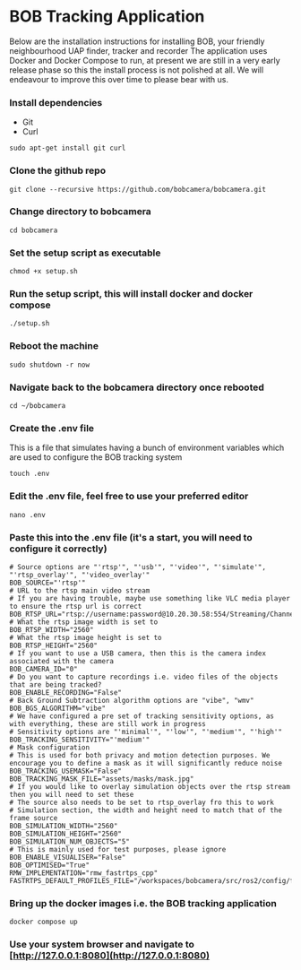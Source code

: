 # BOB Tracking Application

Below are the installation instructions for installing BOB, your friendly neighbourhood UAP finder, tracker and recorder
The application uses Docker and Docker Compose to run, at present we are still in a very early release phase so this the install process is not polished at all. We will endeavour to improve this over time to please bear with us.

### Install dependencies
- Git
- Curl
```
sudo apt-get install git curl
```
### Clone the github repo
```
git clone --recursive https://github.com/bobcamera/bobcamera.git
```
### Change directory to bobcamera
```
cd bobcamera
```
### Set the setup script as executable
```
chmod +x setup.sh
```
### Run the setup script, this will install docker and docker compose
```
./setup.sh
```
### Reboot the machine
```
sudo shutdown -r now
```
### Navigate back to the bobcamera directory once rebooted
```
cd ~/bobcamera
```
### Create the .env file
This is a file that simulates having a bunch of environment variables which are used to configure the BOB tracking system
```
touch .env
```
### Edit the .env file, feel free to use your preferred editor
```
nano .env
```
### Paste this into the .env file (it's a start, you will need to configure it correctly)
```
# Source options are "'rtsp'", "'usb'", "'video'", "'simulate'", "'rtsp_overlay'", "'video_overlay'"
BOB_SOURCE="'rtsp'"
# URL to the rtsp main video stream 
# If you are having trouble, maybe use something like VLC media player to ensure the rtsp url is correct
BOB_RTSP_URL="rtsp://username:password@10.20.30.58:554/Streaming/Channels/101"
# What the rtsp image width is set to 
BOB_RTSP_WIDTH="2560"
# What the rtsp image height is set to 
BOB_RTSP_HEIGHT="2560"
# If you want to use a USB camera, then this is the camera index associated with the camera
BOB_CAMERA_ID="0"
# Do you want to capture recordings i.e. video files of the objects that are being tracked?
BOB_ENABLE_RECORDING="False"
# Back Ground Subtraction algorithm options are "vibe", "wmv"
BOB_BGS_ALGORITHM="vibe"
# We have configured a pre set of tracking sensitivity options, as with everything, these are still work in progress
# Sensitivity options are "'minimal'", "'low'", "'medium'", "'high'"
BOB_TRACKING_SENSITIVITY="'medium'"
# Mask configuration
# This is used for both privacy and motion detection purposes. We encourage you to define a mask as it will significantly reduce noise 
BOB_TRACKING_USEMASK="False"
BOB_TRACKING_MASK_FILE="assets/masks/mask.jpg"
# If you would like to overlay simulation objects over the rtsp stream then you will need to set these
# The source also needs to be set to rtsp_overlay fro this to work
# Simulation section, the width and height need to match that of the frame source
BOB_SIMULATION_WIDTH="2560"
BOB_SIMULATION_HEIGHT="2560"
BOB_SIMULATION_NUM_OBJECTS="5"
# This is mainly used for test purposes, please ignore
BOB_ENABLE_VISUALISER="False"
BOB_OPTIMISED="True"
RMW_IMPLEMENTATION="rmw_fastrtps_cpp"
FASTRTPS_DEFAULT_PROFILES_FILE="/workspaces/bobcamera/src/ros2/config/fastdds.xml"
```
### Bring up the docker images i.e. the BOB tracking application
```
docker compose up
```
### Use your system browser and navigate to [http://127.0.0.1:8080](http://127.0.0.1:8080)

